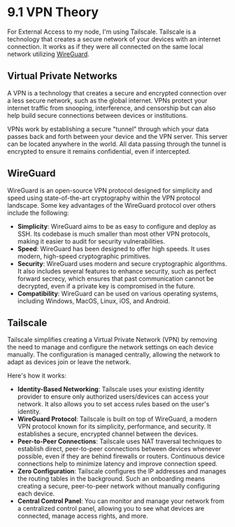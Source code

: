 # 9.1 VPN Theory

For External Access to my node, I'm using Tailscale. Tailscale is a technology that creates a secure network of your devices with an internet connection. It works as if they were all connected on the same local network utilizing [WireGuard](https://www.wireguard.com/).

## Virtual Private Networks

A VPN is a technology that creates a secure and encrypted connection over a less secure network, such as the global internet. VPNs protect your internet traffic from snooping, interference, and censorship but can also help build secure connections between devices or institutions.

VPNs work by establishing a secure "tunnel" through which your data passes back and forth between your device and the VPN server. This server can be located anywhere in the world. All data passing through the tunnel is encrypted to ensure it remains confidential, even if intercepted.

## WireGuard

WireGuard is an open-source VPN protocol designed for simplicity and speed using state-of-the-art cryptography within the VPN protocol landscape. Some key advantages of the WireGuard protocol over others include the following:

- **Simplicity**: WireGuard aims to be as easy to configure and deploy as SSH. Its codebase is much smaller than most other VPN protocols, making it easier to audit for security vulnerabilities.
- **Speed**: WireGuard has been designed to offer high speeds. It uses modern, high-speed cryptographic primitives.
- **Security**: WireGuard uses modern and secure cryptographic algorithms. It also includes several features to enhance security, such as perfect forward secrecy, which ensures that past communication cannot be decrypted, even if a private key is compromised in the future.
- **Compatibility**: WireGuard can be used on various operating systems, including Windows, MacOS, Linux, iOS, and Android.

## Tailscale

Tailscale simplifies creating a Virtual Private Network (VPN) by removing the need to manage and configure the network settings on each device manually. The configuration is managed centrally, allowing the network to adapt as devices join or leave the network.

Here's how it works:

- **Identity-Based Networking**: Tailscale uses your existing identity provider to ensure only authorized users/devices can access your network. It also allows you to set access rules based on the user's identity.
- **WireGuard Protocol**: Tailscale is built on top of WireGuard, a modern VPN protocol known for its simplicity, performance, and security. It establishes a secure, encrypted channel between the devices.
- **Peer-to-Peer Connections**: Tailscale uses NAT traversal techniques to establish direct, peer-to-peer connections between devices whenever possible, even if they are behind firewalls or routers. Continuous device connections help to minimize latency and improve connection speed.
- **Zero Configuration**: Tailscale configures the IP addresses and manages the routing tables in the background. Such an onboarding means creating a secure, peer-to-peer network without manually configuring each device.
- **Central Control Panel**: You can monitor and manage your network from a centralized control panel, allowing you to see what devices are connected, manage access rights, and more.
